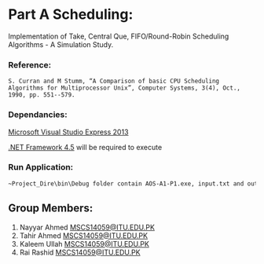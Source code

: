 # Part A Scheduling:

Implementation of Take, Central Que, FIFO/Round-Robin Scheduling Algorithms - A Simulation Study.

### Reference:
	S. Curran and M Stumm, “A Comparison of basic CPU Scheduling Algorithms for Multiprocessor Unix”, Computer Systems, 3(4), Oct., 1990, pp. 551--579.

### Dependancies:

[Microsoft Visual Studio Express 2013](https://www.microsoft.com/en-pk/download/details.aspx?id=44914)

[.NET Framework 4.5](https://www.microsoft.com/en-pk/download/details.aspx?id=40779) will be required to execute

### Run Application:

```sh
~Project_Dire\bin\Debug folder contain AOS-A1-P1.exe, input.txt and output.txt
```

## Group Members:

1. Nayyar Ahmed <MSCS14059@ITU.EDU.PK>
2. Tahir Ahmed  <MSCS14059@ITU.EDU.PK>
3. Kaleem Ullah <MSCS14059@ITU.EDU.PK>
4. Rai Rashid   <MSCS14059@ITU.EDU.PK>
